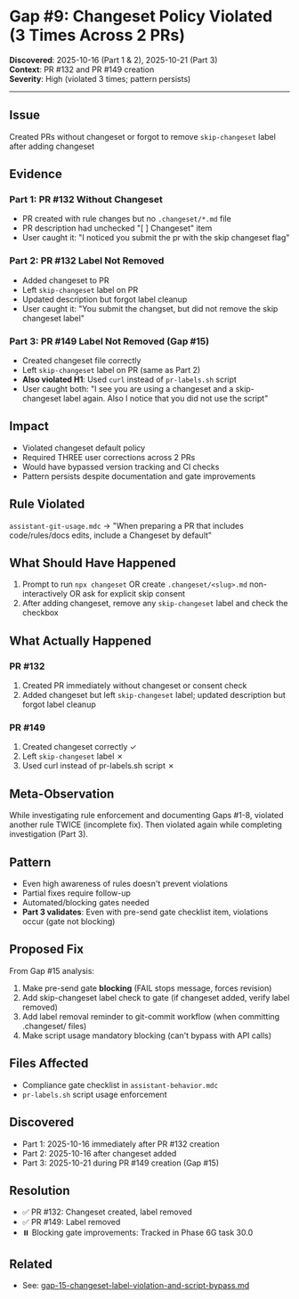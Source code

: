 # Gap #9: Changeset Policy Violated (3 Times Across 2 PRs)

**Discovered**: 2025-10-16 (Part 1 & 2), 2025-10-21 (Part 3)  
**Context**: PR #132 and PR #149 creation  
**Severity**: High (violated 3 times; pattern persists)

---

## Issue

Created PRs without changeset or forgot to remove `skip-changeset` label after adding changeset

## Evidence

### Part 1: PR #132 Without Changeset

- PR created with rule changes but no `.changeset/*.md` file
- PR description had unchecked "[ ] Changeset" item
- User caught it: "I noticed you submit the pr with the skip changeset flag"

### Part 2: PR #132 Label Not Removed

- Added changeset to PR
- Left `skip-changeset` label on PR
- Updated description but forgot label cleanup
- User caught it: "You submit the changset, but did not remove the skip changeset label"

### Part 3: PR #149 Label Not Removed (Gap #15)

- Created changeset file correctly
- Left `skip-changeset` label on PR (same as Part 2)
- **Also violated H1**: Used `curl` instead of `pr-labels.sh` script
- User caught both: "I see you are using a changeset and a skip-changeset label again. Also I notice that you did not use the script"

## Impact

- Violated changeset default policy
- Required THREE user corrections across 2 PRs
- Would have bypassed version tracking and CI checks
- Pattern persists despite documentation and gate improvements

## Rule Violated

`assistant-git-usage.mdc` → "When preparing a PR that includes code/rules/docs edits, include a Changeset by default"

## What Should Have Happened

1. Prompt to run `npx changeset` OR create `.changeset/<slug>.md` non-interactively OR ask for explicit skip consent
2. After adding changeset, remove any `skip-changeset` label and check the checkbox

## What Actually Happened

### PR #132

1. Created PR immediately without changeset or consent check
2. Added changeset but left `skip-changeset` label; updated description but forgot label cleanup

### PR #149

1. Created changeset correctly ✓
2. Left `skip-changeset` label ✗
3. Used curl instead of pr-labels.sh script ✗

## Meta-Observation

While investigating rule enforcement and documenting Gaps #1-8, violated another rule TWICE (incomplete fix). Then violated again while completing investigation (Part 3).

## Pattern

- Even high awareness of rules doesn't prevent violations
- Partial fixes require follow-up
- Automated/blocking gates needed
- **Part 3 validates**: Even with pre-send gate checklist item, violations occur (gate not blocking)

## Proposed Fix

From Gap #15 analysis:

1. Make pre-send gate **blocking** (FAIL stops message, forces revision)
2. Add skip-changeset label check to gate (if changeset added, verify label removed)
3. Add label removal reminder to git-commit workflow (when committing .changeset/ files)
4. Make script usage mandatory blocking (can't bypass with API calls)

## Files Affected

- Compliance gate checklist in `assistant-behavior.mdc`
- `pr-labels.sh` script usage enforcement

## Discovered

- Part 1: 2025-10-16 immediately after PR #132 creation
- Part 2: 2025-10-16 after changeset added
- Part 3: 2025-10-21 during PR #149 creation (Gap #15)

## Resolution

- ✅ PR #132: Changeset created, label removed
- ✅ PR #149: Label removed
- ⏸️ Blocking gate improvements: Tracked in Phase 6G task 30.0

## Related

- See: [gap-15-changeset-label-violation-and-script-bypass.md](gap-15-changeset-label-violation-and-script-bypass.md)
